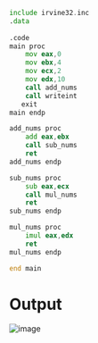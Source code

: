 ```asm
include irvine32.inc
.data
	
.code
main proc
	mov eax,0
	mov ebx,4
	mov ecx,2
	mov edx,10
	call add_nums
	call writeint
   exit
main endp

add_nums proc
	add eax,ebx
	call sub_nums
	ret
add_nums endp

sub_nums proc
	sub eax,ecx
	call mul_nums
	ret
sub_nums endp

mul_nums proc
	imul eax,edx
	ret
mul_nums endp

end main

```

# Output
![image](https://github.com/user-attachments/assets/2f604fc9-229c-4864-8982-c716d7139884)

